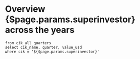 # Overview {$page.params.superinvestor} across the years

```cik_quarters
from cik_all_quarters
select cik_name, quarter, value_usd
where cik = '${$page.params.superinvestor}'
```

# **<Value data={cik_quarters}  column=cik_name row=0/>**

<DataTable data="{cik_quarters}" link="quarter" search="true">
    <Column id="quarter" />
    <Column id="value_usd" />
</DataTable>

